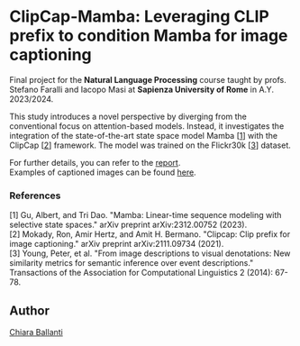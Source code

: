 # ClipCap-Mamba: Leveraging CLIP prefix to condition Mamba for image captioning

Final project for the **Natural Language Processing** course taught by profs. Stefano Faralli and Iacopo Masi at **Sapienza University of Rome** in A.Y. 2023/2024.

This study introduces a novel perspective by diverging from the conventional focus on attention-based models. Instead, it investigates the integration of the state-of-the-art state space model Mamba [[1](https://arxiv.org/abs/2312.00752)] with the ClipCap [[2](https://arxiv.org/abs/2111.09734)] framework.
The model was trained on the Flickr30k [[3](https://web.archive.org/web/20180423084719id_/https://www.transacl.org/ojs/index.php/tacl/article/viewFile/229/33)] dataset.

For further details, you can refer to the [report](ClipCap_Mamba_Report.pdf).\
Examples of captioned images can be found [here](results_examples/Flickr30k).

### References

<a id="1">[1]</a> Gu, Albert, and Tri Dao. "Mamba: Linear-time sequence modeling with selective state spaces." arXiv preprint arXiv:2312.00752 (2023).\
<a id="2">[2]</a> Mokady, Ron, Amir Hertz, and Amit H. Bermano. "Clipcap: Clip prefix for image captioning." arXiv preprint arXiv:2111.09734 (2021).\
<a id="3">[3]</a> Young, Peter, et al. "From image descriptions to visual denotations: New similarity metrics for semantic inference over event descriptions." Transactions of the Association for Computational Linguistics 2 (2014): 67-78.
## Author

[Chiara Ballanti](https://github.com/Ballants)
